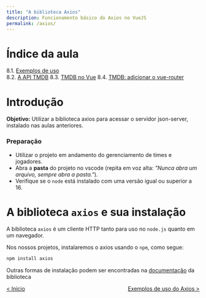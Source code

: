 ```yaml
---
title: "A biblioteca Axios"
description: Funcionamento básico do Axios no VueJS
permalink: /axios/
---
```

# Índice da aula
8.1. [Exemplos de uso](exemplos-de-uso)  
8.2. [A API TMDB](tmdb-api) 
8.3. [TMDB no Vue](tmdb-no-vue) 
8.4. [TMDB: adicionar o vue-router](tmdb-adicionar-vue-router) 

# Introdução

**Objetivo:** Utilizar a biblioteca axios para acessar o servidor json-server, instalado nas aulas anteriores.

### Preparação

* Utilizar o projeto em andamento do gerenciamento de times e jogadores.
* Abra a **pasta** do projeto no vscode (repita em voz alta: _"Nunca abra um arquivo, sempre abra a pasta."_).
* Verifique se o `node` está instalado com uma versão igual ou superior a 16.

# A biblioteca `axios` e sua instalação

A biblioteca `axios` é um cliente HTTP tanto para uso no `node.js` quanto em um navegador. 

Nos nossos projetos, instalaremos o axios usando o `npm`, como segue:

```bash
npm install axios
```

Outras formas de instalação podem ser encontradas na [documentação](https://axios-http.com/ptbr/docs/intro) da biblioteca

<span style="display: flex; justify-content: space-between;"><span>[&lt; Início](. "Início")</span>
<span> 
[Exemplos de uso do Axios &gt;](exemplos-de-uso "Próximo")  </span></span>